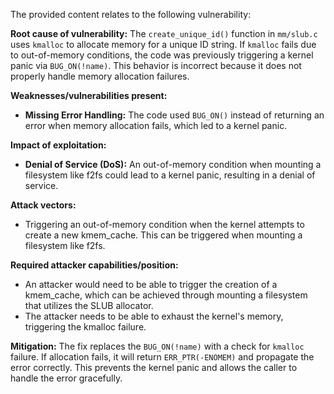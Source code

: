 The provided content relates to the following vulnerability:

**Root cause of vulnerability:**
The `create_unique_id()` function in `mm/slub.c` uses `kmalloc` to allocate memory for a unique ID string. If `kmalloc` fails due to out-of-memory conditions, the code was previously triggering a kernel panic via `BUG_ON(!name)`. This behavior is incorrect because it does not properly handle memory allocation failures.

**Weaknesses/vulnerabilities present:**
- **Missing Error Handling:** The code used `BUG_ON()` instead of returning an error when memory allocation fails, which led to a kernel panic.

**Impact of exploitation:**
- **Denial of Service (DoS):** An out-of-memory condition when mounting a filesystem like f2fs could lead to a kernel panic, resulting in a denial of service.

**Attack vectors:**
- Triggering an out-of-memory condition when the kernel attempts to create a new kmem\_cache. This can be triggered when mounting a filesystem like f2fs.

**Required attacker capabilities/position:**
- An attacker would need to be able to trigger the creation of a kmem\_cache, which can be achieved through mounting a filesystem that utilizes the SLUB allocator.
- The attacker needs to be able to exhaust the kernel's memory, triggering the kmalloc failure.

**Mitigation:**
The fix replaces the `BUG_ON(!name)` with a check for `kmalloc` failure. If allocation fails, it will return `ERR_PTR(-ENOMEM)` and propagate the error correctly. This prevents the kernel panic and allows the caller to handle the error gracefully.